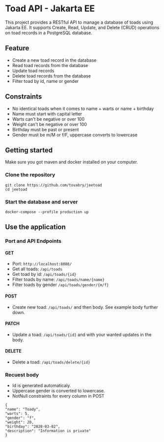 # Toad API - Jakarta EE

This project provides a RESTful API to manage a database of toads using Jakarta EE. It supports Create, Read, Update, and Delete (CRUD) operations on toad records in a PostgreSQL database.

## Feature
- Create a new toad record in the database
- Read toad records from the database
- Update toad records
- Delete toad records from the database
- Filter toad by id, name or gender

## Constraints
- No identical toads when it comes to name + warts or name + birthday
- Name must start with capital letter
- Warts can't be negative or over 100
- Weight can't be negative or over 100
- Birthday must be past or present
- Gender must be m/M or f/F, uppercase converts to lowercase

## Getting started

Make sure you got maven and docker installed on your computer. 

### Clone the repository
````
git clone https://github.com/tovabry/jeetoad
cd jeetoad
````

### Start the database and server
````
docker-compose --profile production up
````

## Use the application

### Port and API Endpoints

#### GET
- Port: `http://localhost:8080/`
- Get all toads: `/api/toads`
- Get toad by id: `/api/toads/{id}`
- Filter toads by name: `/api/toads/name/{name}`
- Filter toads by gender `/api/toads/gender/{m/f}`
#### POST
- Create new toad: `/api/toads/` and then body. See example body further down.
#### PATCH
- Update a toad: `/api/toads/{id}` and with your wanted updates in the body.
#### DELETE
- Delete a toad: `/api/toads/delete/{id}`

### Recuest body
- Id is generated automaticaly.
- Uppercase gender is converted to lowercase.
- NotNull constraints for every column in POST
````
{
"name": "Toady",
"warts": 5,
"gender": "f",
"weight": 20,
"birthday": "2020-03-02",
"description": "Information is private"
}
````


